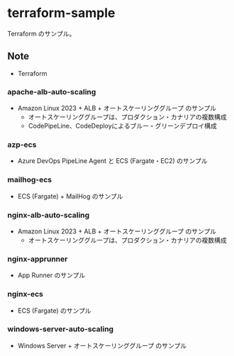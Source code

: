 # terraform-sample
Terraform のサンプル。

## Note
- Terraform

### apache-alb-auto-scaling
- Amazon Linux 2023 + ALB + オートスケーリンググループ のサンプル
    - オートスケーリンググループは、プロダクション・カナリアの複数構成
    - CodePipeLine、CodeDeployによるブルー・グリーンデプロイ構成

### azp-ecs
- Azure DevOps PipeLine Agent と ECS (Fargate・EC2) のサンプル

### mailhog-ecs
- ECS (Fargate) + MailHog のサンプル

### nginx-alb-auto-scaling
- Amazon Linux 2023 + ALB + オートスケーリンググループ のサンプル
    - オートスケーリンググループは、プロダクション・カナリアの複数構成

### nginx-apprunner
- App Runner のサンプル

### nginx-ecs
- ECS (Fargate) のサンプル

### windows-server-auto-scaling
- Windows Server + オートスケーリンググループ のサンプル